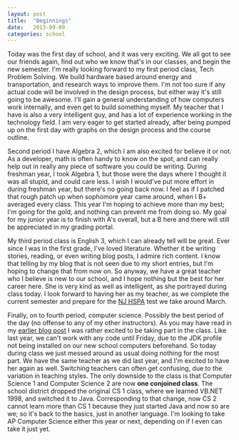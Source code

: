 ```yaml
---
layout: post
title:  "Beginnings"
date:   2013-09-09
categories: school
---
```


Today was the first day of school, and it was very exciting. We all got to see our friends again, find out who we know that's in our classes, and begin the new semester. I'm really looking forward to my first period class, Tech Problem Solving. We build hardware based around energy and transportation, and research ways to improve them. I'm not too sure if any actual code will be involved in the design process, but either way it's still going to be awesome. I'll gain a general understanding of how computers work internally, and even get to build something myself. My teacher that I have is also a very intelligent guy, and has a lot of experience working in the technology field. I am very eager to get started already, after being pumped up on the first day with graphs on the design process and the course outline.

Second period I have Algebra 2, which I am also excited for believe it or not. As a developer, math is often handy to know on the spot, and can really help out in really any piece of software you could be writing. During freshman year, I took Algebra 1, but those were the days where I thought it was all stupid, and could care less. I wish I would've put more effort in during freshman year, but there's no going back now. I feel as if I patched that rough patch up when sophomore year came around, when I B+ averaged every class. This year I'm hoping to achieve more than my best; I'm going for the gold, and nothing can prevent me from doing so. My goal for my junior year is to finish with A's overall, but a B here and there will still be appreciated in my grading portal.

My third period class is English 3, which I can already tell will be great. Ever since I was in the first grade, I've loved literature. Whether it be writing stories, reading, or even writing blog posts, I admire rich content. I know that telling by my blog that is not seen due to my short entries, but I'm hoping to change that from now on. So anyway, we have a great teacher who I believe is new to our school, and I hope nothing but the best for her career here. She is very kind as well as intelligent, as she portrayed during class today. I look forward to having her as my teacher, as we complete the current semester and prepare for the [NJ HSPA](http://www.state.nj.us/education/assessment/hs/hspa/) test we take around March.

Finally, on to fourth period, computer science. Possibly the best period of the day (no offense to any of my other instructors). As you may have read in my [earlier blog post](http://www.imryan.net/blog/csclub/) I was rather excited to be taking part in the class. Like last year, we can't work with any code until Friday, due to the JDK profile not being installed on our new school computers beforehand. So today during class we just messed around as usual doing nothing for the most part. We have the same teacher as we did last year, and I'm excited to have her again as well. Switching teachers can often get confusing, due to the variation in teaching styles. The only downside to the class is that Computer Science 1 and Computer Science 2 are now **one conjoined class**. The school district dropped the original CS 1 class, where we learned VB.NET 1998, and switched it to Java. Corresponding to that change, now CS 2 cannot learn more than CS 1 because they just started Java and now so are we; so it's back to the basics, just in another language. I'm looking to take AP Computer Science either this year or next, depending on if I even can take it just yet.
